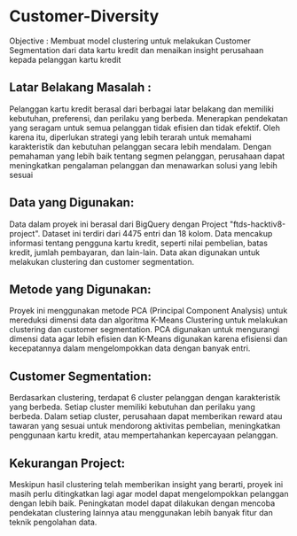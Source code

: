 # Customer-Diversity
Objective : Membuat model clustering untuk melakukan Customer Segmentation dari data kartu kredit dan menaikan insight perusahaan kepada pelanggan kartu kredit

## Latar Belakang Masalah :
Pelanggan kartu kredit berasal dari berbagai latar belakang dan memiliki kebutuhan, preferensi, dan perilaku yang berbeda. Menerapkan pendekatan yang seragam untuk semua pelanggan tidak efisien dan tidak efektif. Oleh karena itu, diperlukan strategi yang lebih terarah untuk memahami karakteristik dan kebutuhan pelanggan secara lebih mendalam. Dengan pemahaman yang lebih baik tentang segmen pelanggan, perusahaan dapat meningkatkan pengalaman pelanggan dan menawarkan solusi yang lebih sesuai

## Data yang Digunakan:
Data dalam proyek ini berasal dari BigQuery dengan Project "ftds-hacktiv8-project". Dataset ini terdiri dari 4475 entri dan 18 kolom. Data mencakup informasi tentang pengguna kartu kredit, seperti nilai pembelian, batas kredit, jumlah pembayaran, dan lain-lain. Data akan digunakan untuk melakukan clustering dan customer segmentation.

## Metode yang Digunakan:
Proyek ini menggunakan metode PCA (Principal Component Analysis) untuk mereduksi dimensi data dan algoritma K-Means Clustering untuk melakukan clustering dan customer segmentation. PCA digunakan untuk mengurangi dimensi data agar lebih efisien dan K-Means digunakan karena efisiensi dan kecepatannya dalam mengelompokkan data dengan banyak entri.

## Customer Segmentation:
Berdasarkan clustering, terdapat 6 cluster pelanggan dengan karakteristik yang berbeda. Setiap cluster memiliki kebutuhan dan perilaku yang berbeda. Dalam setiap cluster, perusahaan dapat memberikan reward atau tawaran yang sesuai untuk mendorong aktivitas pembelian, meningkatkan penggunaan kartu kredit, atau mempertahankan kepercayaan pelanggan.

## Kekurangan Project:
Meskipun hasil clustering telah memberikan insight yang berarti, proyek ini masih perlu ditingkatkan lagi agar model dapat mengelompokkan pelanggan dengan lebih baik. Peningkatan model dapat dilakukan dengan mencoba pendekatan clustering lainnya atau menggunakan lebih banyak fitur dan teknik pengolahan data.
